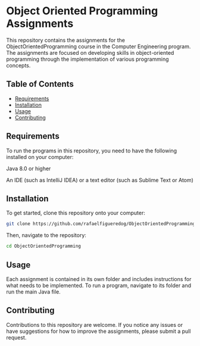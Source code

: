 # Object Oriented Programming Assignments

This repository contains the assignments for the ObjectOrientedProgramming course in the Computer Engineering program. The assignments are focused on developing skills in object-oriented programming through the implementation of various programming concepts.

## Table of Contents
- [Requirements](#requirements)
- [Installation](#installation)
- [Usage](#usage)
- [Contributing](#contributing)

<a name="requirements"></a>
## Requirements
To run the programs in this repository, you need to have the following installed on your computer:

Java 8.0 or higher

An IDE (such as IntelliJ IDEA) or a text editor (such as Sublime Text or Atom)

<a name="installation"></a>
## Installation
To get started, clone this repository onto your computer:


~~~bash
git clone https://github.com/rafaelfigueredog/ObjectOrientedProgramming.git
~~~

Then, navigate to the repository:

~~~bash
cd ObjectOrientedProgramming
~~~

<a name="usage"></a>
## Usage
Each assignment is contained in its own folder and includes instructions for what needs to be implemented. To run a program, navigate to its folder and run the main Java file.

<a name="contributing"></a>
## Contributing
Contributions to this repository are welcome. If you notice any issues or have suggestions for how to improve the assignments, please submit a pull request.
